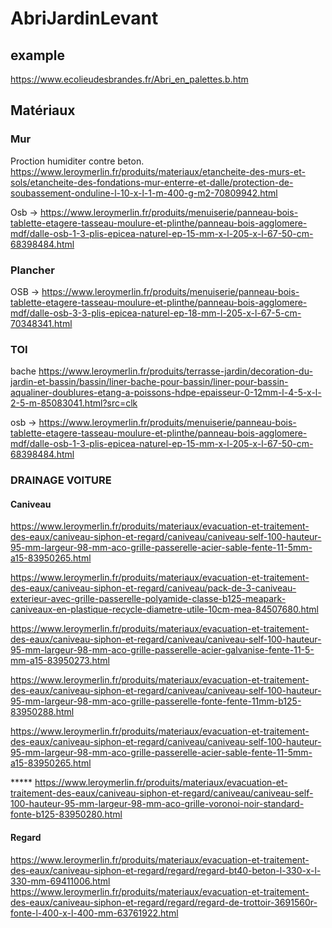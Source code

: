 # AbriJardinLevant

## example
https://www.ecolieudesbrandes.fr/Abri_en_palettes.b.htm

## Matériaux

### Mur

Proction humiditer contre beton.
https://www.leroymerlin.fr/produits/materiaux/etancheite-des-murs-et-sols/etancheite-des-fondations-mur-enterre-et-dalle/protection-de-soubassement-onduline-l-10-x-l-1-m-400-g-m2-70809942.html

Osb -> https://www.leroymerlin.fr/produits/menuiserie/panneau-bois-tablette-etagere-tasseau-moulure-et-plinthe/panneau-bois-agglomere-mdf/dalle-osb-1-3-plis-epicea-naturel-ep-15-mm-x-l-205-x-l-67-50-cm-68398484.html

### Plancher

OSB -> https://www.leroymerlin.fr/produits/menuiserie/panneau-bois-tablette-etagere-tasseau-moulure-et-plinthe/panneau-bois-agglomere-mdf/dalle-osb-3-3-plis-epicea-naturel-ep-18-mm-l-205-x-l-67-5-cm-70348341.html


### TOI

bache https://www.leroymerlin.fr/produits/terrasse-jardin/decoration-du-jardin-et-bassin/bassin/liner-bache-pour-bassin/liner-pour-bassin-aqualiner-doublures-etang-a-poissons-hdpe-epaisseur-0-12mm-l-4-5-x-l-2-5-m-85083041.html?src=clk

osb -> https://www.leroymerlin.fr/produits/menuiserie/panneau-bois-tablette-etagere-tasseau-moulure-et-plinthe/panneau-bois-agglomere-mdf/dalle-osb-1-3-plis-epicea-naturel-ep-15-mm-x-l-205-x-l-67-50-cm-68398484.html

### DRAINAGE VOITURE


#### Caniveau 
https://www.leroymerlin.fr/produits/materiaux/evacuation-et-traitement-des-eaux/caniveau-siphon-et-regard/caniveau/caniveau-self-100-hauteur-95-mm-largeur-98-mm-aco-grille-passerelle-acier-sable-fente-11-5mm-a15-83950265.html

https://www.leroymerlin.fr/produits/materiaux/evacuation-et-traitement-des-eaux/caniveau-siphon-et-regard/caniveau/pack-de-3-caniveau-exterieur-avec-grille-passerelle-polyamide-classe-b125-meapark-caniveaux-en-plastique-recycle-diametre-utile-10cm-mea-84507680.html

https://www.leroymerlin.fr/produits/materiaux/evacuation-et-traitement-des-eaux/caniveau-siphon-et-regard/caniveau/caniveau-self-100-hauteur-95-mm-largeur-98-mm-aco-grille-passerelle-acier-galvanise-fente-11-5-mm-a15-83950273.html

https://www.leroymerlin.fr/produits/materiaux/evacuation-et-traitement-des-eaux/caniveau-siphon-et-regard/caniveau/caniveau-self-100-hauteur-95-mm-largeur-98-mm-aco-grille-passerelle-fonte-fente-11mm-b125-83950288.html

https://www.leroymerlin.fr/produits/materiaux/evacuation-et-traitement-des-eaux/caniveau-siphon-et-regard/caniveau/caniveau-self-100-hauteur-95-mm-largeur-98-mm-aco-grille-passerelle-acier-sable-fente-11-5mm-a15-83950265.html

***** https://www.leroymerlin.fr/produits/materiaux/evacuation-et-traitement-des-eaux/caniveau-siphon-et-regard/caniveau/caniveau-self-100-hauteur-95-mm-largeur-98-mm-aco-grille-voronoi-noir-standard-fonte-b125-83950280.html

#### Regard

https://www.leroymerlin.fr/produits/materiaux/evacuation-et-traitement-des-eaux/caniveau-siphon-et-regard/regard/regard-bt40-beton-l-330-x-l-330-mm-69411006.html
https://www.leroymerlin.fr/produits/materiaux/evacuation-et-traitement-des-eaux/caniveau-siphon-et-regard/regard/regard-de-trottoir-3691560r-fonte-l-400-x-l-400-mm-63761922.html


